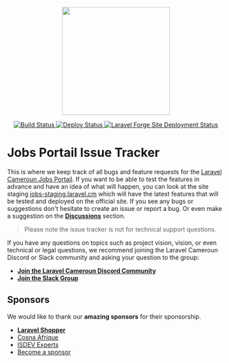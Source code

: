 <p align="center">
  <img src="https://github.com/laravelcm/laravel.cm/blob/main/art/logo.svg" height="250" />
</p>
<p align="center">
  <a href="https://github.com/laravelcm/laravel.cm/actions">
    <img src="https://github.com/laravelcm/laravel.cm/workflows/Tests/badge.svg" alt="Build Status" />
  </a>
  <a href="https://github.com/laravelcm">
    <img src="https://github.com/laravelcm/jobs.laravel.cm/workflows/Deploy/badge.svg" alt="Deploy Status" />
  </a>
  <a href="https://github.com/laravelcm">
    <img src="https://img.shields.io/endpoint?url=https%3A%2F%2Fforge.laravel.com%2Fsite-badges%2F8d042c2a-2f8e-4f29-95fd-90778c0af2f5%3Fdate%3D1&style=flat" alt="Laravel Forge Site Deployment Status" />
  </a>
</p>

# Jobs Portail Issue Tracker
This is where we keep track of all bugs and feature requests for the [Laravel Cameroun Jobs Portail](https://jobs.laravel.cm). If you want to be able to test the features in advance and have an idea of what will happen, you can look at the site staging [jobs-staging.laravel.cm](https://jobs-staging.laravel.cm) which will have the latest features that will be tested and deployed on the official site. If you see any bugs or suggestions don't hesitate to create an issue or report a bug. Or even make a suggestion on the **[Discussions](https://github.com/laravelcm/jobs-portail-issues/discussions)** section.

> Please note the issue tracker is not for technical support questions.

If you have any questions on topics such as project vision, vision, or even technical or legal questions, we recommend joining the Laravel Cameroun Discord or Slack community and asking your question to the group:
- **[Join the Laravel Cameroun Discord Community](https://tailwindui.com/discord)** 
- **[Join the Slack Group](https://laravel.cm/slack)**

## Sponsors
We would like to thank our **amazing sponsors** for their sponsorship.

- **[Laravel Shopper](https://laravelshopper.io)**
- [Cosna Afrique](https://cosna-afrique.com)
- [ISDEV Experts](https://www.linkedin.com/company/isdevexperts)
- [Become a sponsor](mailto:contact@arthurmonney.me)